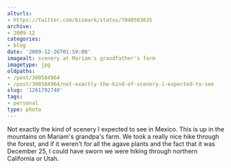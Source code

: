 ```yaml
---
alturls:
- https://twitter.com/bismark/status/7048563635
archive:
- 2009-12
categories:
- blog
date: '2009-12-26T01:59:00'
imagealt: scenery at Mariam's grandfather's farm
imagetype: jpg
oldpaths:
- /post/300584964
- /post/300584964/not-exactly-the-kind-of-scenery-i-expected-to-see
slug: '1261792740'
tags:
- personal
type: photo
---
```


Not exactly the kind of scenery I expected to see in Mexico.  This is up
in the mountains on Mariam's grandpa's farm. We took a really nice hike
through the forest, and if it weren't for all the agave plants and the
fact that it was December 25, I could have sworn we were hiking through
northern California or Utah.

